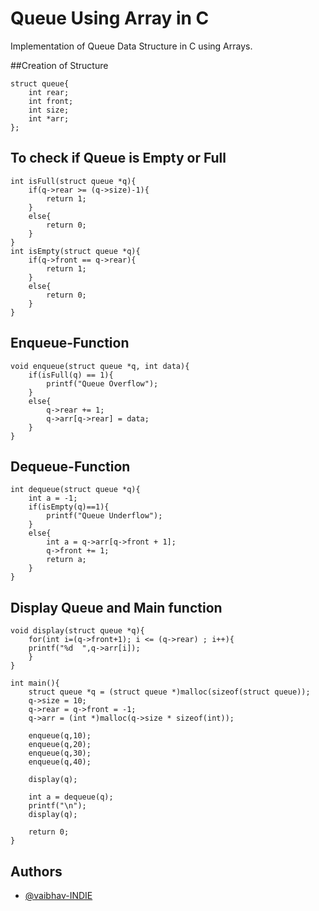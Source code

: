 
# Queue Using Array in C

Implementation of Queue Data Structure in C using Arrays.


##Creation of Structure


    struct queue{
        int rear;
        int front;
        int size;
        int *arr;
    };

## To check if Queue is Empty or Full
    int isFull(struct queue *q){
        if(q->rear >= (q->size)-1){
            return 1;
        }
        else{
            return 0;
        }
    }
    int isEmpty(struct queue *q){
        if(q->front == q->rear){
            return 1;
        }
        else{
            return 0;
        }
    }
## Enqueue-Function
    void enqueue(struct queue *q, int data){
        if(isFull(q) == 1){
            printf("Queue Overflow");
        }
        else{
            q->rear += 1;
            q->arr[q->rear] = data;
        }
    }

## Dequeue-Function
    int dequeue(struct queue *q){
        int a = -1;
        if(isEmpty(q)==1){
            printf("Queue Underflow");
        }
        else{
            int a = q->arr[q->front + 1];
            q->front += 1;
            return a;
        }
    }
## Display Queue and Main function
    void display(struct queue *q){
        for(int i=(q->front+1); i <= (q->rear) ; i++){
        printf("%d  ",q->arr[i]);
        }
    }

    int main(){
        struct queue *q = (struct queue *)malloc(sizeof(struct queue));
        q->size = 10;
        q->rear = q->front = -1;
        q->arr = (int *)malloc(q->size * sizeof(int));

        enqueue(q,10);
        enqueue(q,20);
        enqueue(q,30);
        enqueue(q,40);

        display(q);

        int a = dequeue(q);
        printf("\n");
        display(q);

        return 0;
    }
## Authors

- [@vaibhav-INDIE](https://github.com/vaibhav-INDIE)

